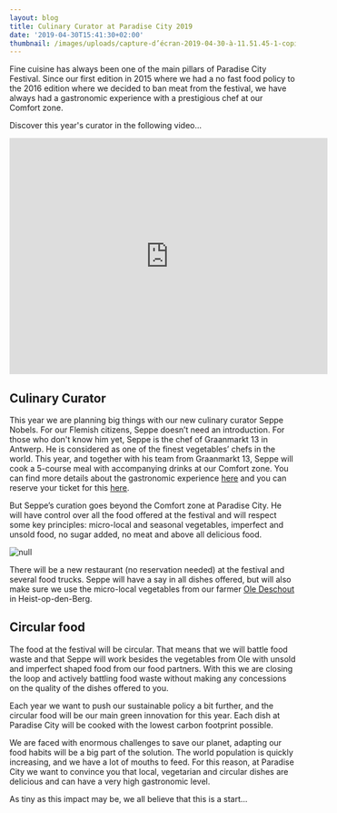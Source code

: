 ```yaml
---
layout: blog
title: Culinary Curator at Paradise City 2019
date: '2019-04-30T15:41:30+02:00'
thumbnail: /images/uploads/capture-d’écran-2019-04-30-à-11.51.45-1-copie.jpg
---
```

Fine cuisine has always been one of the main pillars of Paradise City Festival. Since our first edition in 2015 where we had a no fast food policy to the 2016 edition where we decided to ban meat from the festival, we have always had a gastronomic experience with a prestigious chef at our Comfort zone.

Discover this year's curator in the following video...

<iframe width="560" height="415" src="https://www.youtube.com/embed/NYScuTI_PoI" frameborder="0" allow="accelerometer; autoplay; encrypted-media; gyroscope; picture-in-picture" allowfullscreen></iframe>

## Culinary Curator

This year we are planning big things with our new culinary curator Seppe Nobels. For our Flemish citizens, Seppe doesn’t need an introduction. For those who don't know him yet, Seppe is the chef of Graanmarkt 13 in Antwerp. He is considered as one of the finest vegetables’ chefs in the world. This year, and together with his team from Graanmarkt 13, Seppe will cook a 5-course meal with accompanying drinks at our Comfort zone. You can find more details about the gastronomic experience [here](https://paradisecity.be/news/gastronomic-experience-by-seppe-nobels-graanmarkt-13/) and you can reserve your ticket for this [here](https://shop.paylogic.com/124808/17501/tickets). 

But Seppe’s curation goes beyond the Comfort zone at Paradise City. He will have control over all the food offered at the festival and will respect some key principles: micro-local and seasonal vegetables, imperfect and unsold food, no sugar added, no meat and above all delicious food.  

![null](/images/uploads/foodsmall.jpg)

There will be a new restaurant (no reservation needed) at the festival and several food trucks. Seppe will have a say in all dishes offered, but will also make sure we use the micro-local vegetables from our farmer [Ole Deschout](http://www.onslogischvoedsel.be) in Heist-op-den-Berg. 

## Circular food

The food at the festival will be circular. That means that we will battle food waste and that Seppe will work besides the vegetables from Ole with unsold and imperfect shaped food from our food partners. With this we are closing the loop and actively battling food waste without making any concessions on the quality of the dishes offered to you.  

Each year we want to push our sustainable policy a bit further, and the circular food will be our main green innovation for this year. Each dish at Paradise City will be cooked with the lowest carbon footprint possible.

We are faced with enormous challenges to save our planet, adapting our food habits will be a big part of the solution. The world population is quickly increasing, and we have a lot of mouths to feed. For this reason, at Paradise City we want to convince you that local, vegetarian and circular dishes are delicious and can have a very high gastronomic level. 

As tiny as this impact may be, we all believe that this is a start...
